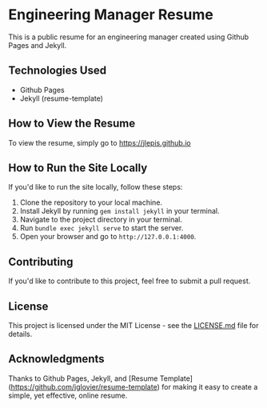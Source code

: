 # Engineering Manager Resume

This is a public resume for an engineering manager created using Github Pages and Jekyll.

## Technologies Used

- Github Pages
- Jekyll (resume-template)

## How to View the Resume

To view the resume, simply go to https://jlepis.github.io

## How to Run the Site Locally

If you'd like to run the site locally, follow these steps:

1. Clone the repository to your local machine.
2. Install Jekyll by running `gem install jekyll` in your terminal.
3. Navigate to the project directory in your terminal.
4. Run `bundle exec jekyll serve` to start the server.
5. Open your browser and go to `http://127.0.0.1:4000`.

## Contributing

If you'd like to contribute to this project, feel free to submit a pull request.

## License

This project is licensed under the MIT License - see the [LICENSE.md](LICENSE.md) file for details.

## Acknowledgments

Thanks to Github Pages, Jekyll, and [Resume Template] (https://github.com/jglovier/resume-template) for making it easy to create a simple, yet effective, online resume.
